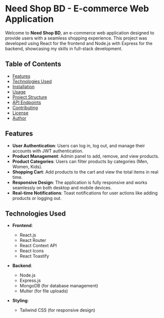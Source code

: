 # Need Shop BD - E-commerce Web Application

Welcome to **Need Shop BD**, an e-commerce web application designed to provide users with a seamless shopping experience. This project was developed using React for the frontend and Node.js with Express for the backend, showcasing my skills in full-stack development.

## Table of Contents

- [Features](#features)
- [Technologies Used](#technologies-used)
- [Installation](#installation)
- [Usage](#usage)
- [Project Structure](#project-structure)
- [API Endpoints](#api-endpoints)
- [Contributing](#contributing)
- [License](#license)
- [Author](#author)

## Features

- **User Authentication**: Users can log in, log out, and manage their accounts with JWT authentication.
- **Product Management**: Admin panel to add, remove, and view products.
- **Product Categories**: Users can filter products by categories (Men, Women, Kids).
- **Shopping Cart**: Add products to the cart and view the total items in real time.
- **Responsive Design**: The application is fully responsive and works seamlessly on both desktop and mobile devices.
- **Real-time Notifications**: Toast notifications for user actions like adding products or logging out.

## Technologies Used

- **Frontend**:
  - React.js
  - React Router
  - React Context API
  - React Icons
  - React Toastify

- **Backend**:
  - Node.js
  - Express.js
  - MongoDB (for database management)
  - Multer (for file uploads)

- **Styling**:
  - Tailwind CSS (for responsive design)
